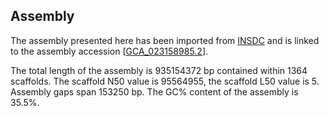 **Assembly**
--------

The assembly presented here has been imported from [INSDC](http://www.insdc.org) and is linked to the assembly accession [[GCA\_023158985.2](http://www.ebi.ac.uk/ena/data/view/GCA_023158985.2)].

The total length of the assembly is 935154372 bp contained within 1364 scaffolds.
The scaffold N50 value is 95564955, the scaffold L50 value is 5.
Assembly gaps span 153250 bp. The GC% content of the assembly is 35.5%.
